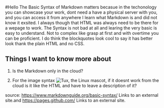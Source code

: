 #Hello 
The Basic Syntax of Markdown matters becasue in the techonology you can showcase your work, dont need a have a physical server with you, and you can access it from anywhere
I learn what Markdown is and did not know it exsited. I always though that HTML was always need to be there for a wepage to work.
The Syntax is not bad at all and learing the very basic is easy to understand. Not to complex like grasp at first and with overtime you can be proficient.
I do think the blockquotes look cool to say it has better look thank the plain HTML and no CSS.

## Things I want to know more about
1. Is the Markdown only in the cloud?

2. For the image syntax ![Tux, the Linux mascot](/assets/images/tux.png), if it doesnt work from the cloud is it like the HTML and have to leave a description of it?

source: https://www.markdownguide.org/basic-syntax/ Links to an external site.and https://pages.github.com/ Links to an external site. 

